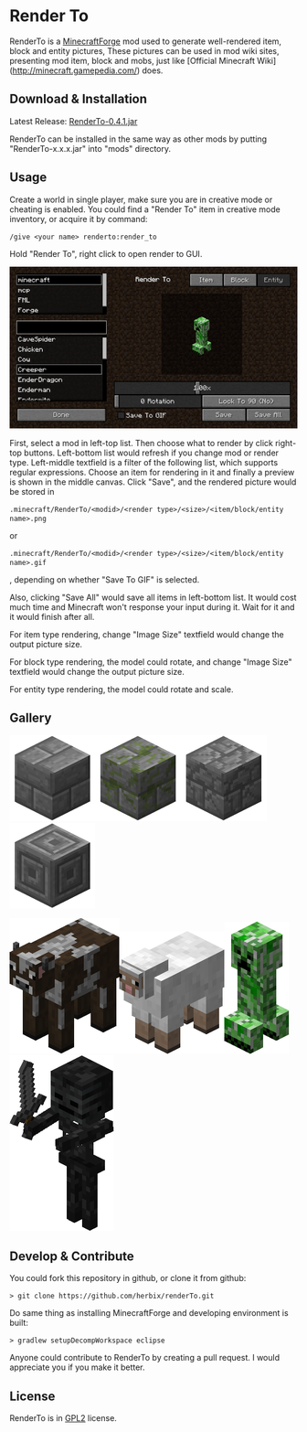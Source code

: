 Render To
====

RenderTo is a [MinecraftForge](http://files.minecraftforge.net/) mod used to generate
well-rendered item, block and entity pictures, These pictures can be used in mod wiki sites, 
presenting mod item, block and mobs, just like [Official Minecraft Wiki]
(http://minecraft.gamepedia.com/) does.

## Download & Installation
Latest Release: [RenderTo-0.4.1.jar](https://github.com/herbix/renderTo/raw/master/build/libs/RenderTo-0.4.1.jar)

RenderTo can be installed in the same way as other mods by putting "RenderTo-x.x.x.jar" into
"mods" directory.

## Usage
Create a world in single player, make sure you are in creative mode or cheating is enabled. You
could find a "Render To" item in creative mode inventory, or acquire it by command:
```
/give <your name> renderto:render_to
```
Hold "Render To", right click to open render to GUI.

![GUI](intro/gui.png)

First, select a mod in left-top list. Then choose what to render by click right-top buttons.
Left-bottom list would refresh if you change mod or render type. Left-middle textfield is a filter
of the following list, which supports regular expressions. Choose an item for rendering in
it and finally a preview is shown in the middle canvas. Click "Save", and the rendered picture
would be stored in
```
.minecraft/RenderTo/<modid>/<render type>/<size>/<item/block/entity name>.png
```
or
```
.minecraft/RenderTo/<modid>/<render type>/<size>/<item/block/entity name>.gif
```
, depending on whether "Save To GIF" is selected.

Also, clicking "Save All" would save all items in left-bottom list. It would cost much time and
Minecraft won't response your input during it. Wait for it and it would finish after all.

For item type rendering, change "Image Size" textfield would change the output picture size.

For block type rendering, the model could rotate, and change "Image Size" textfield would change the output picture size.

For entity type rendering, the model could rotate and scale.

## Gallery

![](intro/b1.png)![](intro/b2.png)![](intro/b3.png)![](intro/b4.png)

![](intro/e1.png)![](intro/e2.png)![](intro/e3.png)![](intro/e4.png)

## Develop & Contribute
You could fork this repository in github, or clone it from github:
```
> git clone https://github.com/herbix/renderTo.git
```
Do same thing as installing MinecraftForge and developing environment is built:
```
> gradlew setupDecompWorkspace eclipse
```

Anyone could contribute to RenderTo by creating a pull request. I would appreciate you if you make
it better.

## License
RenderTo is in [GPL2](LICENSE) license.
